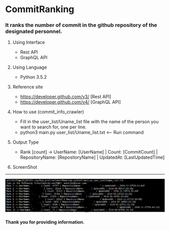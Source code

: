 # CommitRanking

### It ranks the number of commit in the github repository of the designated personnel.

1. Using Interface
	- Rest API
	- GraphQL API

2. Using Language
	- Python 3.5.2

3. Reference site
	- https://developer.github.com/v3/     [Rest API]
	- https://developer.github.com/v4/     [GraphQL API]

4. How to use (commit_info_crawler)
	- Fill in the user_list/Uname_list file with the name of the person you want to search for, one per line.
	- python3 main.py user_list/Uname_list.txt  <-- Run command

5. Output Type
	- Rank [count] -> UserName: [UserName] | Count: [CommitCount] | RepositoryName: [RepositoryName] | UpdatedAt: [LastUpdatedTime]

6. ScreenShot
----------
![result_img](./img_file/result_img.PNG)

#### Thank you for providing information.
